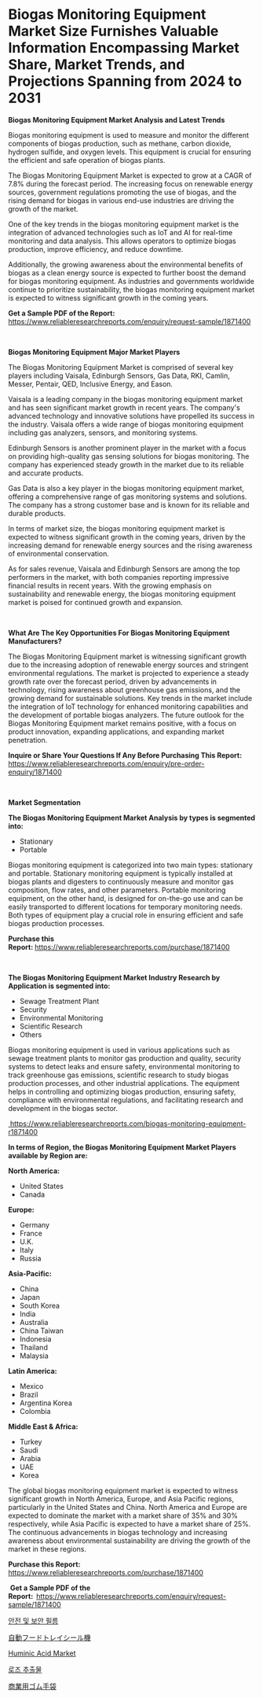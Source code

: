 <p><h1>Biogas Monitoring Equipment Market Size Furnishes Valuable Information Encompassing Market Share, Market Trends, and Projections Spanning from 2024 to 2031</h1></p><p><strong>Biogas Monitoring Equipment Market Analysis and Latest Trends</strong></p>
<p><p>Biogas monitoring equipment is used to measure and monitor the different components of biogas production, such as methane, carbon dioxide, hydrogen sulfide, and oxygen levels. This equipment is crucial for ensuring the efficient and safe operation of biogas plants.</p><p>The Biogas Monitoring Equipment Market is expected to grow at a CAGR of 7.8% during the forecast period. The increasing focus on renewable energy sources, government regulations promoting the use of biogas, and the rising demand for biogas in various end-use industries are driving the growth of the market.</p><p>One of the key trends in the biogas monitoring equipment market is the integration of advanced technologies such as IoT and AI for real-time monitoring and data analysis. This allows operators to optimize biogas production, improve efficiency, and reduce downtime.</p><p>Additionally, the growing awareness about the environmental benefits of biogas as a clean energy source is expected to further boost the demand for biogas monitoring equipment. As industries and governments worldwide continue to prioritize sustainability, the biogas monitoring equipment market is expected to witness significant growth in the coming years.</p></p>
<p><strong>Get a Sample PDF of the Report:&nbsp;</strong> <a href="https://www.reliableresearchreports.com/enquiry/request-sample/1871400">https://www.reliableresearchreports.com/enquiry/request-sample/1871400</a></p>
<p>&nbsp;</p>
<p><strong>Biogas Monitoring Equipment Major Market Players</strong></p>
<p><p>The Biogas Monitoring Equipment Market is comprised of several key players including Vaisala, Edinburgh Sensors, Gas Data, RKI, Camlin, Messer, Pentair, QED, Inclusive Energy, and Eason. </p><p>Vaisala is a leading company in the biogas monitoring equipment market and has seen significant market growth in recent years. The company's advanced technology and innovative solutions have propelled its success in the industry. Vaisala offers a wide range of biogas monitoring equipment including gas analyzers, sensors, and monitoring systems. </p><p>Edinburgh Sensors is another prominent player in the market with a focus on providing high-quality gas sensing solutions for biogas monitoring. The company has experienced steady growth in the market due to its reliable and accurate products. </p><p>Gas Data is also a key player in the biogas monitoring equipment market, offering a comprehensive range of gas monitoring systems and solutions. The company has a strong customer base and is known for its reliable and durable products. </p><p>In terms of market size, the biogas monitoring equipment market is expected to witness significant growth in the coming years, driven by the increasing demand for renewable energy sources and the rising awareness of environmental conservation. </p><p>As for sales revenue, Vaisala and Edinburgh Sensors are among the top performers in the market, with both companies reporting impressive financial results in recent years. With the growing emphasis on sustainability and renewable energy, the biogas monitoring equipment market is poised for continued growth and expansion.</p></p>
<p>&nbsp;</p>
<p><strong>What Are The Key Opportunities For Biogas Monitoring Equipment Manufacturers?</strong></p>
<p><p>The Biogas Monitoring Equipment market is witnessing significant growth due to the increasing adoption of renewable energy sources and stringent environmental regulations. The market is projected to experience a steady growth rate over the forecast period, driven by advancements in technology, rising awareness about greenhouse gas emissions, and the growing demand for sustainable solutions. Key trends in the market include the integration of IoT technology for enhanced monitoring capabilities and the development of portable biogas analyzers. The future outlook for the Biogas Monitoring Equipment market remains positive, with a focus on product innovation, expanding applications, and expanding market penetration.</p></p>
<p><strong>Inquire or Share Your Questions If Any Before Purchasing This Report:</strong> <a href="https://www.reliableresearchreports.com/enquiry/pre-order-enquiry/1871400">https://www.reliableresearchreports.com/enquiry/pre-order-enquiry/1871400</a></p>
<p>&nbsp;</p>
<p><strong>Market Segmentation</strong></p>
<p><strong>The Biogas Monitoring Equipment Market Analysis by types is segmented into:</strong></p>
<p><ul><li>Stationary</li><li>Portable</li></ul></p>
<p><p>Biogas monitoring equipment is categorized into two main types: stationary and portable. Stationary monitoring equipment is typically installed at biogas plants and digesters to continuously measure and monitor gas composition, flow rates, and other parameters. Portable monitoring equipment, on the other hand, is designed for on-the-go use and can be easily transported to different locations for temporary monitoring needs. Both types of equipment play a crucial role in ensuring efficient and safe biogas production processes.</p></p>
<p><strong>Purchase this Report:&nbsp;</strong><a href="https://www.reliableresearchreports.com/purchase/1871400">https://www.reliableresearchreports.com/purchase/1871400</a></p>
<p>&nbsp;</p>
<p><strong>The Biogas Monitoring Equipment Market Industry Research by Application is segmented into:</strong></p>
<p><ul><li>Sewage Treatment Plant</li><li>Security</li><li>Environmental Monitoring</li><li>Scientific Research</li><li>Others</li></ul></p>
<p><p>Biogas monitoring equipment is used in various applications such as sewage treatment plants to monitor gas production and quality, security systems to detect leaks and ensure safety, environmental monitoring to track greenhouse gas emissions, scientific research to study biogas production processes, and other industrial applications. The equipment helps in controlling and optimizing biogas production, ensuring safety, compliance with environmental regulations, and facilitating research and development in the biogas sector.</p></p>
<p><a href="https://www.reliableresearchreports.com/biogas-monitoring-equipment-r1871400">&nbsp;https://www.reliableresearchreports.com/biogas-monitoring-equipment-r1871400</a></p>
<p><strong>In terms of Region, the Biogas Monitoring Equipment Market Players available by Region are:</strong></p>
<p>
    <p> <strong> North America: </strong>
        <ul>
            <li>United States</li>
            <li>Canada</li>
        </ul>
        </p> 
    <p> <strong> Europe: </strong>
        <ul>
            <li>Germany</li>
            <li>France</li>
            <li>U.K.</li>
            <li>Italy</li>
            <li>Russia</li>
        </ul>
        </p> 
    <p> <strong> Asia-Pacific: </strong>
        <ul>
            <li>China</li>
            <li>Japan</li>
            <li>South Korea</li>
            <li>India</li>
            <li>Australia</li>
            <li>China Taiwan</li>
            <li>Indonesia</li>
            <li>Thailand</li>
            <li>Malaysia</li>
        </ul>
        </p> 
    <p> <strong> Latin America: </strong>
        <ul>
            <li>Mexico</li>
            <li>Brazil</li>
            <li>Argentina Korea</li>
            <li>Colombia</li>
        </ul>
        </p> 
    <p> <strong> Middle East & Africa: </strong>
        <ul>
            <li>Turkey</li>
            <li>Saudi</li>
            <li>Arabia</li>
            <li>UAE</li>
            <li>Korea</li>
        </ul>
    </p>
    </p>
<p><p>The global biogas monitoring equipment market is expected to witness significant growth in North America, Europe, and Asia Pacific regions, particularly in the United States and China. North America and Europe are expected to dominate the market with a market share of 35% and 30% respectively, while Asia Pacific is expected to have a market share of 25%. The continuous advancements in biogas technology and increasing awareness about environmental sustainability are driving the growth of the market in these regions.</p></p>
<p><strong>Purchase this Report: </strong><a href="https://www.reliableresearchreports.com/purchase/1871400">https://www.reliableresearchreports.com/purchase/1871400</a></p>
<p>&nbsp;<strong>Get a Sample PDF of the Report:&nbsp;&nbsp;</strong><a href="https://www.reliableresearchreports.com/enquiry/request-sample/1871400">https://www.reliableresearchreports.com/enquiry/request-sample/1871400</a></p>
<p><strong></strong></p>
<p><p><a href="https://github.com/CliftonFisher9067/Market-Research-Report-List-1/blob/main/979474540067.md">안전 및 보안 필름</a></p><p><a href="https://github.com/mcbeesbxa270/Market-Research-Report-List-1/blob/main/629543143575.md">自動フードトレイシール機</a></p><p><a href="https://issuu.com/reportprime-2/docs/huminic-acid-market-size-2030.pptx">Huminic Acid Market</a></p><p><a href="https://github.com/vskv4779xr1/Market-Research-Report-List-1/blob/main/783827140066.md">로즈 추출물</a></p><p><a href="https://github.com/EmoryYundt1935/Market-Research-Report-List-1/blob/main/995225743576.md">商業用ゴム手袋</a></p></p>